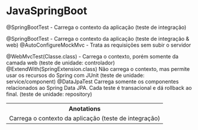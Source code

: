 # JavaSpringBoot

<table>
<tr>
  <th>Anotations</th>
  
</tr>
<tr>
  <td>Carrega o contexto da aplicação (teste de integração)</td>
</tr>
@SpringBootTest - Carrega o contexto da aplicação (teste de integração)

@SpringBootTest - Carrega o contexto da aplicação (teste de integração & web)
@AutoConfigureMockMvc	- Trata as requisições sem subir o servidor

@WebMvcTest(Classe.class) -	Carrega o contexto, porém somente da camada web (teste de unidade: controlador)
@ExtendWith(SpringExtension.class)	Não carrega o contexto, mas permite usar os recursos do Spring com JUnit (teste de unidade: service/component)
@DataJpaTest	Carrega somente os componentes relacionados ao Spring Data JPA. Cada teste é transacional e dá rollback ao final. (teste de unidade: repository)
</table>
